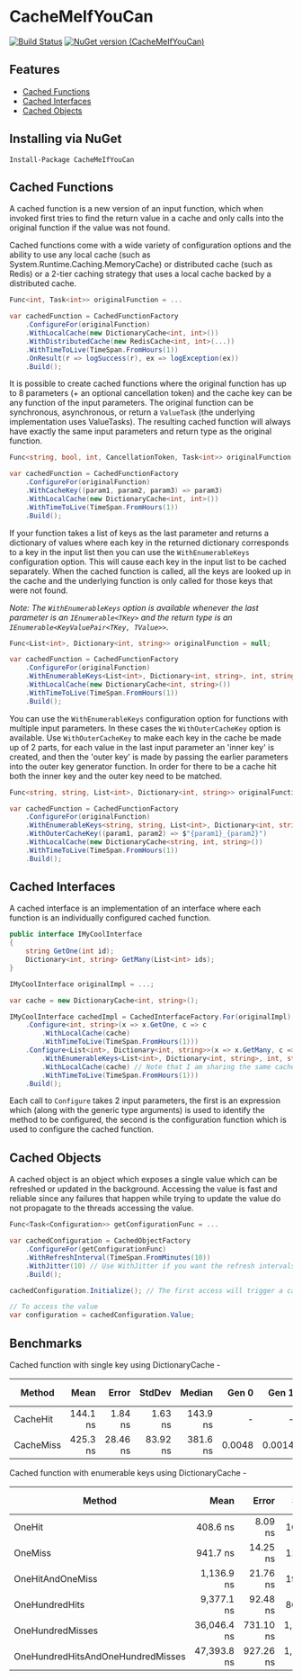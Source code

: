 # CacheMeIfYouCan
[![Build Status](https://dev.azure.com/hamishpeebles/CacheMeIfYouCan/_apis/build/status/hpeebles.CacheMeIfYouCan?branchName=master)](https://dev.azure.com/hamishpeebles/CacheMeIfYouCan/_build/latest?definitionId=5&branchName=master)
[![NuGet version (CacheMeIfYouCan)](https://img.shields.io/nuget/v/CacheMeIfYouCan.svg)](https://www.nuget.org/packages/CacheMeIfYouCan/)

## Features
- [Cached Functions](#cached-functions)
- [Cached Interfaces](#cached-interfaces)
- [Cached Objects](#cached-objects)

## Installing via NuGet
    Install-Package CacheMeIfYouCan

## Cached Functions
A cached function is a new version of an input function, which when invoked first tries to find the return value in a
cache and only calls into the original function if the value was not found.
 
Cached functions come with a wide variety of configuration options and the ability to use any local cache (such as
System.Runtime.Caching.MemoryCache) or distributed cache (such as Redis) or a 2-tier caching strategy that uses a local
cache backed by a distributed cache.

```csharp
Func<int, Task<int>> originalFunction = ...

var cachedFunction = CachedFunctionFactory
    .ConfigureFor(originalFunction)
    .WithLocalCache(new DictionaryCache<int, int>())
    .WithDistributedCache(new RedisCache<int, int>(...))
    .WithTimeToLive(TimeSpan.FromHours(1))
    .OnResult(r => logSuccess(r), ex => logException(ex))
    .Build();
```

It is possible to create cached functions where the original function has up to 8 parameters (+ an optional
cancellation token) and the cache key can be any function of the input parameters. The original function can be
synchronous, asynchronous, or return a `ValueTask` (the underlying implementation uses ValueTasks). The resulting
cached function will always have exactly the same input parameters and return type as the original function.

```csharp
Func<string, bool, int, CancellationToken, Task<int>> originalFunction = ...

var cachedFunction = CachedFunctionFactory
    .ConfigureFor(originalFunction)
    .WithCacheKey((param1, param2, param3) => param3)
    .WithLocalCache(new DictionaryCache<int, int>())
    .WithTimeToLive(TimeSpan.FromHours(1))
    .Build();
```

If your function takes a list of keys as the last parameter and returns a dictionary of values where each key in the
returned dictionary corresponds to a key in the input list then you can use the `WithEnumerableKeys` configuration
option. This will cause each key in the input list to be cached separately. When the cached function is called, all
the keys are looked up in the cache and the underlying function is only called for those keys that were not found.

_Note: The `WithEnumerableKeys` option is available whenever the last parameter is an `IEnumerable<TKey>` and the return
type is an `IEnumerable<KeyValuePair<TKey, TValue>>`._

```csharp
Func<List<int>, Dictionary<int, string>> originalFunction = null;

var cachedFunction = CachedFunctionFactory
    .ConfigureFor(originalFunction)
    .WithEnumerableKeys<List<int>, Dictionary<int, string>, int, string>() // The generic arguments are each of the parameter types, the return type (only the inner type if Task<T> or ValueTask<T>), then the type of the keys, then the type of the values
    .WithLocalCache(new DictionaryCache<int, string>())
    .WithTimeToLive(TimeSpan.FromHours(1))
    .Build();
```

You can use the `WithEnumerableKeys` configuration option for functions with multiple input parameters. In these cases
the `WithOuterCacheKey` option is available. Use `WithOuterCacheKey` to make each key in the cache be made up of 2
parts, for each value in the last input parameter an 'inner key' is created, and then the 'outer key' is made by
passing the earlier parameters into the outer key generator function. In order for there to be a cache hit both the 
inner key and the outer key need to be matched.

```csharp
Func<string, string, List<int>, Dictionary<int, string>> originalFunction = null;

var cachedFunction = CachedFunctionFactory
    .ConfigureFor(originalFunction)
    .WithEnumerableKeys<string, string, List<int>, Dictionary<int, string>, int, string>()
    .WithOuterCacheKey((param1, param2) => $"{param1}_{param2}")
    .WithLocalCache(new DictionaryCache<string, int, string>())
    .WithTimeToLive(TimeSpan.FromHours(1))
    .Build();
```

## Cached Interfaces
A cached interface is an implementation of an interface where each function is an individually configured cached
function.

```csharp
public interface IMyCoolInterface
{
    string GetOne(int id);
    Dictionary<int, string> GetMany(List<int> ids);
}
```

```csharp
IMyCoolInterface originalImpl = ...;

var cache = new DictionaryCache<int, string>();

IMyCoolInterface cachedImpl = CachedInterfaceFactory.For(originalImpl)
    .Configure<int, string>(x => x.GetOne, c => c
        .WithLocalCache(cache)
        .WithTimeToLive(TimeSpan.FromHours(1)))
    .Configure<List<int>, Dictionary<int, string>>(x => x.GetMany, c => c
        .WithEnumerableKeys<List<int>, Dictionary<int, string>, int, string>()
        .WithLocalCache(cache) // Note that I am sharing the same cache between the 2 methods
        .WithTimeToLive(TimeSpan.FromHours(1)))
    .Build();
```

Each call to `Configure` takes 2 input parameters, the first is an expression which (along with the generic type
arguments) is used to identify the method to be configured, the second is the configuration function which is used to
configure the cached function.

## Cached Objects
A cached object is an object which exposes a single value which can be refreshed or updated in the background.
Accessing the value is fast and reliable since any failures that happen while trying to update the value do not
propagate to the threads accessing the value.

```csharp
Func<Task<Configuration>> getConfigurationFunc = ...

var cachedConfiguration = CachedObjectFactory
    .ConfigureFor(getConfigurationFunc)
    .WithRefreshInterval(TimeSpan.FromMinutes(10))
    .WithJitter(10) // Use WithJitter if you want the refresh intervals to flucuate slightly
    .Build();

cachedConfiguration.Initialize(); // The first access will trigger a call to initialize if not already initialized

// To access the value
var configuration = cachedConfiguration.Value;
```

## Benchmarks

Cached function with single key using DictionaryCache -

|    Method |     Mean |    Error |   StdDev |   Median |  Gen 0 |  Gen 1 | Gen 2 | Allocated |
|---------- |---------:|---------:|---------:|---------:|-------:|-------:|------:|----------:|
|  CacheHit | 144.1 ns |  1.84 ns |  1.63 ns | 143.9 ns |      - |      - |     - |         - |
| CacheMiss | 425.3 ns | 28.46 ns | 83.92 ns | 381.6 ns | 0.0048 | 0.0014 |     - |      32 B |

Cached function with enumerable keys using DictionaryCache -

|                            Method |        Mean |     Error |      StdDev |  Gen 0 |  Gen 1 | Gen 2 | Allocated |
|---------------------------------- |------------:|----------:|------------:|-------:|-------:|------:|----------:|
|                            OneHit |    408.6 ns |   8.09 ns |    10.52 ns | 0.0405 |      - |     - |     256 B |
|                           OneMiss |    941.7 ns |  14.25 ns |    11.90 ns | 0.0610 | 0.0153 |     - |     384 B |
|                  OneHitAndOneMiss |  1,136.9 ns |  21.76 ns |    19.29 ns | 0.0763 | 0.0191 |     - |     488 B |
|                    OneHundredHits |  9,377.1 ns |  92.48 ns |    86.51 ns | 0.3662 |      - |     - |    2336 B |
|                  OneHundredMisses | 36,046.4 ns | 731.10 ns | 1,280.46 ns | 1.7090 | 0.4272 |     - |   10752 B |
| OneHundredHitsAndOneHundredMisses | 47,393.8 ns | 927.26 ns | 1,574.56 ns | 1.7090 | 0.4272 |     - |   10960 B |
